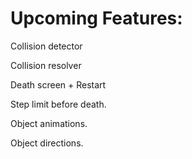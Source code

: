 # Upcoming Features:

Collision detector

Collision resolver

Death screen + Restart

Step limit before death.

Object animations.

Object directions.
